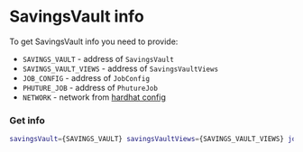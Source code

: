 # SavingsVault info

To get SavingsVault info you need to provide:

- `SAVINGS_VAULT` - address of `SavingsVault`
- `SAVINGS_VAULT_VIEWS` - address of `SavingsVaultViews`
- `JOB_CONFIG` - address of `JobConfig`
- `PHUTURE_JOB` - address of `PhutureJob`
- `NETWORK` - network from [hardhat config](/hardhat.config.ts)

### Get info

```bash
savingsVault={SAVINGS_VAULT} savingsVaultViews={SAVINGS_VAULT_VIEWS} jobConfig={JOB_CONFIG} phutureJob={PHUTURE_JOB} npx hardhat run --network {NETWORK} ./scripts/info/savings-vault-details.ts
```